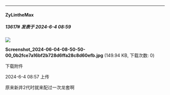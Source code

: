 ﻿
*****

####  ZyLintheMax  
##### 13617#       发表于 2024-6-4 08:59

<img src="https://img.saraba1st.com/forum/202406/04/085725cpkd95znx57n7diy.jpg" referrerpolicy="no-referrer">

<strong>Screenshot_2024-06-04-08-50-50-00_0b2fce7a16bf2b728d6ffa28c8d60efb.jpg</strong> (149.94 KB, 下载次数: 0)

下载附件

2024-6-4 08:57 上传

原来新井2代时就来配过一次龙套啊

